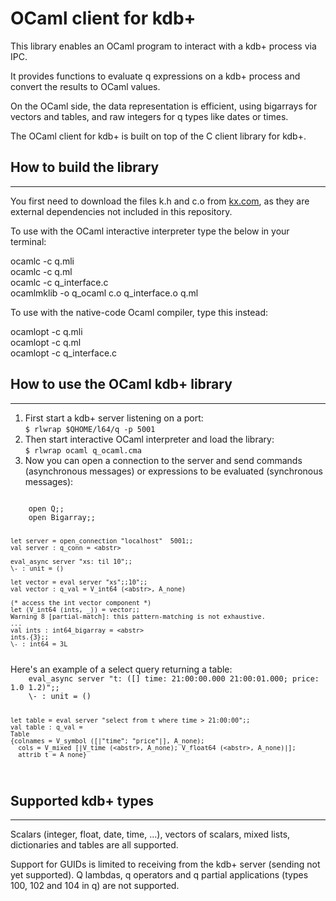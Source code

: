 # OCaml client for kdb+

This library enables an OCaml program to interact with a kdb+ process via IPC. 

It provides functions to evaluate q expressions on a kdb+ process and convert the results to OCaml values.

On the OCaml side, the data representation is efficient, using bigarrays for vectors and tables, and raw integers for q types like dates or times.  

The OCaml client for kdb+ is built on top of the C client library for kdb+.

## How to build the library
---

You first need to download the files k.h and c.o from [kx.com](https://code.kx.com/q/interfaces/c-client-for-q/), as they are external dependencies not included in this repository.

To use with the OCaml interactive interpreter type the below in your terminal:

ocamlc -c q.mli  
ocamlc -c q.ml  
ocamlc -c q_interface.c  
ocamlmklib -o q_ocaml c.o q_interface.o q.ml

To use with the native-code Ocaml compiler, type this instead:

ocamlopt -c q.mli  
ocamlopt -c q.ml  
ocamlopt -c q_interface.c


##  How to use the OCaml kdb+ library
---

1. First start a kdb+ server listening on a port:  
<code>$ rlwrap $QHOME/l64/q -p 5001</code>
2. Then start interactive OCaml interpreter and load the library:  
<code>$ rlwrap ocaml q_ocaml.cma</code>
3. Now you can open a connection to the server and send commands (asynchronous messages) or expressions to be evaluated (synchronous messages):  
<code>
    open Q;;  
    open Bigarray;;

    let server = open_connection "localhost"  5001;;  
    val server : q_conn = <abstr>

    eval_async server "xs: til 10";;  
    \- : unit = ()  

    let vector = eval server "xs";;10";;
    val vector : q_val = V_int64 (<abstr>, A_none)

    (* access the int vector component *)  
    let (V_int64 (ints, _)) = vector;;  
    Warning 8 [partial-match]: this pattern-matching is not exhaustive.  
    ...  
    val ints : int64_bigarray = <abstr>  
    ints.{3};;  
    \- : int64 = 3L
</code>  
Here's an example of a select query returning a table:  
<code>
    eval_async server "t: ([] time: 21:00:00.000 21:00:01.000; price: 1.0 1.2)";;  
    \- : unit = ()  

    let table = eval server "select from t where time > 21:00:00";;  
    val table : q_val =
    Table
    {colnames = V_symbol ([|"time"; "price"|], A_none);
      cols = V_mixed [|V_time (<abstr>, A_none); V_float64 (<abstr>, A_none)|];
      attrib_t = A_none}
</code>


## Supported kdb+ types
---

Scalars (integer, float, date, time, ...), vectors of scalars, mixed lists, dictionaries and tables are all supported.

Support for GUIDs is limited to receiving from the kdb+ server (sending not yet supported). Q lambdas, q operators and q partial applications  (types 100, 102 and 104 in q) are not supported. 

